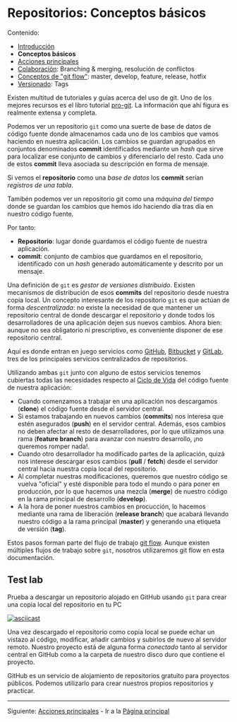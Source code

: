 # Repositorios: Conceptos básicos

Contenido:

- [Introducción](../repositories.md)
- **Conceptos básicos**
- [Acciones principales](repositories-main-actions.md)
- [Colaboración](repositories-collaboration.md): Branching & merging, resolución de conflictos
- [Conceptos de "git flow"](repositories-git-flow.md): master, develop, feature, release, hotfix
- [Versionado](repositories-tags.md): Tags

Existen multitud de tutoriales y guías acerca del uso de git. Uno de los mejores recursos es el libro tutorial [pro-git](https://git-scm.com/book/es/v2). La información que ahí figura es realmente extensa y completa.

Podemos ver un repositorio `git` como una suerte de base de datos de código fuente donde almacenamos cada uno de los cambios que vamos haciendo en nuestra aplicación. Los cambios se guardan agrupados en conjuntos denominados **commit** identificados mediante un _hash_ que sirve para localizar ese conjunto de cambios y diferenciarlo del resto. Cada uno de estos **commit** lleva asociada su descripción en forma de mensaje.

Si vemos el **repositorio** como una _base de datos_ los **commit** serían _registros de una tabla_.

Tamibén podemos ver un repositorio git como una _máquina del tiempo_ donde se guardan los cambios que hemos ido haciendo día tras día en nuestro código fuente.

Por tanto:

- **Repositorio**: lugar donde guardamos el código fuente de nuestra aplicación.
- **commit**: conjunto de cambios que guardamos en el repositorio, identificado con un _hash_ generado automáticamente y descrito por un mensaje.

Una definición de `git` es _gestor de versiones distribuido_. Existen mecanismos de distribución de esos **commits** del repositorio desde nuestra copia local. Un concepto interesante de los repositorio `git` es que actúan de forma _descentralizada_: no existe la necesidad de que mantener un repositorio central de donde descargar el repositorio y donde todos los desarrolladores de una aplicación dejen sus nuevos cambios. Ahora bien: aunque no sea obligatorio ni prescriptivo, es conveniente disponer de ese repositorio central.

Aquí es donde entran en juego servicios como [GitHub](https://github.com), [Bitbucket](https://bitbucket.org) y [GitLab](https://about.gitlab.com/), tres de los principales servicios centralizados de repositorios.

Utilizando ambas `git` junto con alguno de estos servicios tenemos cubiertas todas las necesidades respecto al [Ciclo de Vida](application-lifecicle.md) del código fuente de nuestra aplicación:

- Cuando comenzamos a trabajar en una aplicación nos descargamos (**clone**) el código fuente desde el servidor central.
- Si estamos trabajando en nuevos cambios (**commits**) nos interesa que estén asegurados (**push**) en el servidor central. Además, esos cambios no deben afectar al resto de desarrolladores, por lo que utilizamos una rama (**feature branch**) para avanzar con nuestro desarrollo, ¡no queremos romper nada!.
- Cuando otro desarrollador ha modificado partes de la aplicación, quizá nos interese descargar esos cambios (**pull** / **fetch**) desde el servidor central hacia nuestra copia local del repositorio.
- Al completar nuestras modificaciones, queremos que nuestro código se vuelva "oficial" y esté disponible para todo el mundo o para poner en producción, por lo que hacemos una mezcla (**merge**) de nuestro código en la rama principal de desarrollo (**develop**).
- A la hora de poner nuestros cambios en procucción, lo hacemos mediante una rama de liberación (**release branch**) que acabará llevando nuestro código a la rama principal (**master**) y generando una etiqueta de versión (**tag**).

Estos pasos forman parte del flujo de trabajo [git flow](https://nvie.com/posts/a-successful-git-branching-model/). Aunque existen múltiples flujos de trabajo sobre `git`, nosotros utilizaremos git flow en esta documentación.

## Test lab

Prueba a descargar un repositorio alojado en GitHub usando `git` para crear una copia local del repositorio en tu PC

[![asciicast](https://asciinema.org/a/10jPI94JORcOnokmpAJOJgZp6.png)](https://asciinema.org/a/10jPI94JORcOnokmpAJOJgZp6)

Una vez descargado el repositorio como copia local se puede echar un vistazo al código, modificar, añadir cambios y subirlos de nuevo al servidor remoto. Nuestro proyecto está de alguna forma _conectado_ tanto al servidor central en GitHub como a la carpeta de nuestro disco duro que contiene el proyecto.

GitHub es un servicio de alojamiento de repositorios gratuito para proyectos públicos. Podemos utilizarlo para crear nuestros propios repositorios y practicar.

---

Siguiente: [Acciones principales](repositories-main-actions.md) - Ir a la [Página principal](../toc.md)
